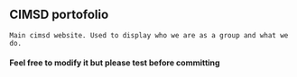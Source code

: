 ## CIMSD portofolio

```
Main cimsd website. Used to display who we are as a group and what we do.
```

#### Feel free to modify it but please test before committing

